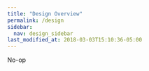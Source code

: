 ```yaml
---
title: "Design Overview"
permalink: /design
sidebar:
  nav: design_sidebar
last_modified_at: 2018-03-03T15:10:36-05:00
---
```


No-op
